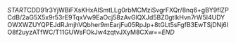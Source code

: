 $START$CDD91r3YjWBiFXsKHxAISmtLLg0rbMCMziSvgrFXQr/8nq6+gBY9flZPCdB/2aG5X5x9r53rE9TqxVw9EaOcj58zAvGlQXJd5BZ0gtlkHvn7rW5I4UDYOWXWZUYQPEJdRJmjhVQbher9mEarjFu05RpJp+8tGLt5sFgfB3EwTSjDNj6lO8f2uyzATfWC/T11GUWsFOkJw4zqtvJXyM8CXw==$END$